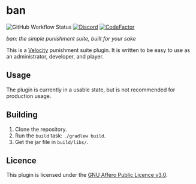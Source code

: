 # ban

![GitHub Workflow Status](https://img.shields.io/github/workflow/status/Incendo/ban/build?style=flat-square)
[![Discord](https://img.shields.io/discord/766366162388123678?logo=discord&style=flat-square)](https://discord.gg/aykZu32)
[![CodeFactor](https://www.codefactor.io/repository/github/incendo/ban/badge)](https://www.codefactor.io/repository/github/incendo/ban)

*ban: the simple punishment suite, built for your sake*

This is a [Velocity](https://velocitypowered.com) punishment suite plugin. It is
written to be easy to use as an administrator, developer, and player.

## Usage

The plugin is currently in a usable state, but is not recommended for production
usage.

## Building

1. Clone the repository.
1. Run the `build` task: `./gradlew build`.
1. Get the jar file in `build/libs/`.

## Licence

This plugin is licensed under the
[GNU Affero Public Licence v3.0](./LICENCE).
